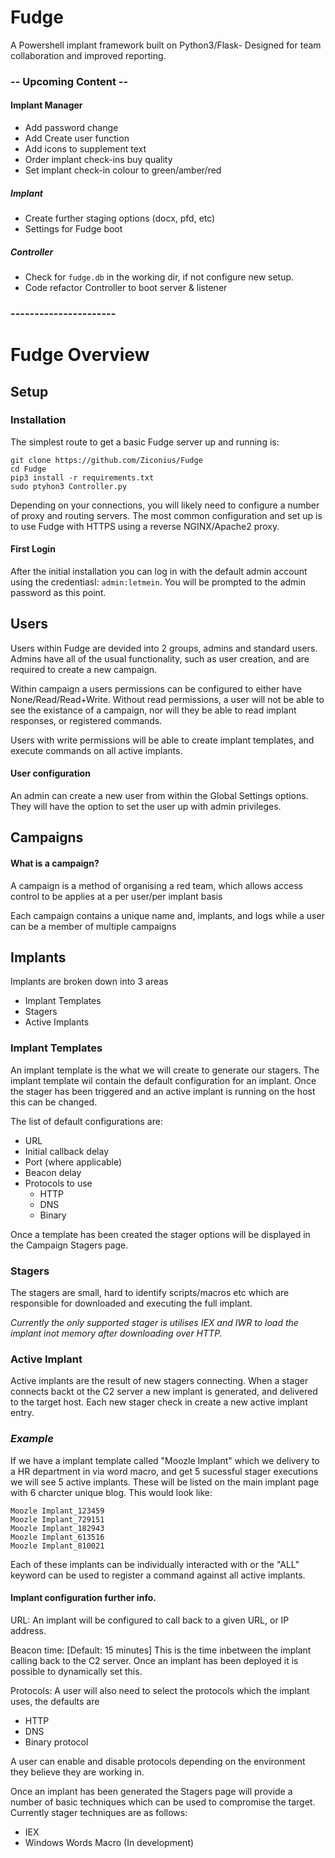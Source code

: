 # Fudge
A Powershell implant framework built on Python3/Flask- Designed for team collaboration and improved reporting.




### -- Upcoming Content --
#### Implant Manager

* Add password change
* Add Create user function
* Add icons to supplement text
* Order implant check-ins buy quality
* Set implant check-in colour to green/amber/red


##### Implant
* Create further staging options (docx, pfd, etc)
* Settings for Fudge boot


##### Controller
* Check for `fudge.db` in the working dir, if not configure new setup.
* Code refactor Controller to boot server & listener 
###  ----------------------



# Fudge Overview

## Setup
### Installation

The simplest route to get a basic Fudge server up and running is:

```
git clone https://github.com/Ziconius/Fudge
cd Fudge
pip3 install -r requirements.txt
sudo ptyhon3 Controller.py
```

Depending on your connections, you will likely need to configure a number of proxy and routing servers. The most common configuration and set up is to use Fudge with HTTPS using a reverse NGINX/Apache2 proxy.

#### First Login
After the initial installation you can log in with the default admin account using the credentiasl: `admin:letmein`. You will be prompted to the admin password as this point. 

## Users
Users within Fudge are devided into 2 groups, admins and standard users. Admins have all of the usual functionality, such as user creation, and are required to create a new campaign.

Within campaign a users permissions can be configured to either have None/Read/Read+Write. Without read permissions, a user will not be able to see the existance of a campaign, nor will they be able to read implant responses, or registered commands.

Users with write permissions will be able to create implant templates, and execute commands on all active implants.

#### User configuration

An admin can create a new user from within the Global Settings options. They will have the option to set the user up with admin privileges.


## Campaigns
#### What is a campaign?
A campaign is a method of organising a red team, which allows access control to be applies at a per user/per implant basis

Each campaign contains a unique name and, implants, and logs while a user can be a member of multiple campaigns



## Implants

Implants are broken down into 3 areas

* Implant Templates
* Stagers
* Active Implants

### Implant Templates
An implant template is the what we will create to generate our stagers. The implant template wil contain the default configuration for an implant. Once the stager has been triggered and an active implant is running on the host this can be changed.

The list of default configurations are:
* URL
* Initial callback delay
* Port (where applicable)
* Beacon delay
* Protocols to use
  * HTTP
  * DNS
  * Binary
  
Once a template has been created the stager options will be displayed in the Campaign Stagers page.

### Stagers

The stagers are small, hard to identify scripts/macros etc which are responsible for downloaded and executing the full implant.

_Currently the only supported stager is utilises IEX and IWR to load the implant inot memory after downloading over HTTP._

### Active Implant

Active implants are the result of new stagers connecting. When a stager connects backt ot the C2 server a new implant is generated, and delivered to the target host. Each new stager check in create a new active implant entry.

### _Example_
If we have a implant template called "Moozle Implant" which we delivery to a HR department in  via word macro, and get 5 sucessful stager executions we will see 5 active implants. These will be listed on the main implant page with 6 charcter unique blog. This would look like:

```
Moozle Implant_123459
Moozle Implant_729151
Moozle Implant_182943
Moozle Implant_613516
Moozle Implant_810021
```

Each of these implants can be individually interacted with or the "ALL" keyword can be used to register a command against all active implants.



#### Implant configuration further info.
URL: An implant will be configured to call back to a given URL, or IP address.

Beacon time: [Default: 15 minutes] This is the time inbetween the implant calling back to the C2 server. Once an implant has been deployed it is possible to dynamically set this.

Protocols: A user will also need to select the protocols which the implant uses, the defaults are

* HTTP
* DNS 
* Binary protocol

A user can enable and disable protocols depending on the environment they believe they are working in.

Once an implant has been generated the Stagers page will provide a number of basic techniques which can be used to compromise the target. Currently stager techniques are as follows:

* IEX
* Windows Words Macro (In development)

